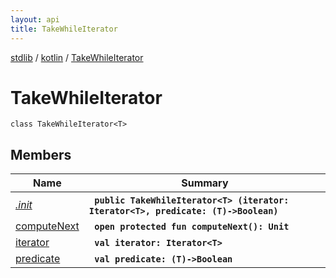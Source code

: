 ```yaml
---
layout: api
title: TakeWhileIterator
---
```

[stdlib](../../index.md) / [kotlin](../index.md) / [TakeWhileIterator](index.md)

# TakeWhileIterator

```
class TakeWhileIterator<T> 
```

## Members

| Name | Summary |
|------|---------|
|[*.init*](_init_.md)|&nbsp;&nbsp;**`public TakeWhileIterator<T> (iterator: Iterator<T>, predicate: (T)->Boolean)`**<br>|
|[computeNext](computeNext.md)|&nbsp;&nbsp;**`open protected fun computeNext(): Unit`**<br>|
|[iterator](iterator.md)|&nbsp;&nbsp;**`val iterator: Iterator<T>`**<br>|
|[predicate](predicate.md)|&nbsp;&nbsp;**`val predicate: (T)->Boolean`**<br>|
